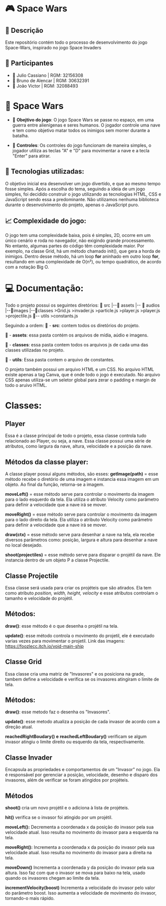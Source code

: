 # 🎮 Space Wars

## 📜 Descrição
Este repositório contém todo o processo de desenvolvimento do jogo Space-Wars, inspirado no jogo Space Invaders

## 👥 Participantes

- 👤 Julio Cassiano | RGM: 32156308
- 👤 Bruno de Alencar | RGM: 30632391
- 👤 João Victor | RGM: 32088493

# 📘 Space Wars
- 📖 **Obejtivo do jogo**: O jogo Space Wars se passe no espaço, em uma guerra entre alienígenas e seres humanos. O jogador controle uma nave e tem como objetivo matar todos os inimigos sem morrer durante a batalha.

- 🔄 **Controles**: Os controles do jogo funcionam de maneira simples, o jogador utiliza as teclas "A" e "D" para movimentar a nave e a tecla "Enter" para atirar.

## 🔑 Tecnologias utilizadas:
O objetivo inicial era desenvolver um jogo divertido, e que ao mesmo tempo fosse simples. Após a escolha do tema, seguindo a ideia de um jogo simples, foi decidido construir o jogo utilizando as tecnologias HTML, CSS e JavaScript sendo essa a predominante. Não utilizamos nenhuma biblioteca durante o desenvolvimento do projeto, apenas o JavaScript puro.

## 📈 Complexidade do jogo:
O jogo tem uma complexidade baixa, pois é simples, 2D, ocorre em um único cenário e roda no navegador, não exigindo grande processamento. No entanto, algumas partes do código têm complexidade maior. Por exemplo, na classe Grid, há um método chamado init(), que gera a horda de inimigos. Dentro desse método, há um loop **for** aninhado em outro loop **for**, resultando em uma complexidade de O(n²), ou tempo quadrático, de acordo com a notação Big O.

# 💻 Documentação:
Todo o projeto possui os seguintes diretórios:
    📂 src
     |--📂 assets
         |-- 📂 audios
              |--📂images
                  |--📂classes 
                        >Grid.js
                        >invader.js
                        >particle.js
                        >player.js
                        >player.js
                        >projectile.js
                        📂-- utils
                            >constants.js

Seguindo a ordem:
📂 - **src**: contem todos os diretórios do projeto.

📂 - **assets**: essa pasta contém os arquivos de mídia, aúdio e imagens.

📂 - **classes**: essa pasta contem todos os arquivos js de cada uma das classes utilizadas no projeto.

📂 - **utils**: Essa pasta contem o arquivo de constantes.

O projeto também possui um arquivo HTML e um CSS. No arquivo HTML existe apenas a tag Canva, que é onde todo o jogo é executado. No arquivo CSS apenas utiliza-se um seletor global para zerar o padding e margin de todo o aruivo HTML.

# Classes:
## Player
Essa é a classe principal de todo o projeto, essa classe controla tudo relacionado ao Player, ou seja, a nave. Essa classe possui uma série de atributos, como largura da nave, altura, velocidade e a posição da nave.

## Métodos da classe player:
A classe player possui alguns métodos, são esses:
**getImage(path)** = esse método recebe o diretório de uma imagem e instancia essa imagem em um objeto. Ao final da função, retorna-se a imagem.

**moveLeft()** = esse método serve para controlar o movimento da imagem para o lado esquerdo da tela. Ela utiliza o atributo Velocity como parâmetro para definir a velocidade que a nave irá se mover.

**moveRight()** = esse método serve para controlar o movimento da imagem para o lado direito da tela. Ela utiliza o atributo Velocity como parâmetro para definir a velocidade que a nave irá se mover.

**draw(ctx)** = esse método serve para desenhar a nave na tela, ela recebe diversos parâmetros como: posição, largura e altura para desenhar a nave no local desejado.

**shoot(projectiles)** = esse método serve para disparar o projétil da nave. Ele instancia dentro de um objeto P a classe Projectile.

## Classe Projectile
Essa classe será usada para criar os projéteis que são atirados. Ela tem como atributo *position, width, height, velocity* e esse atributos controlam o tamanho e velocidade do projétil.

## Métodos:
**draw()**: esse método é o que desenha o projétil na tela.

**update()**: esse método controla o movimento do projetil, ele é executado varias vezes para movimentar o projetil.
Link das imagens:
https://foozlecc.itch.io/void-main-ship
## Classe Grid
Essa classe cria uma matriz de "Invasores" e os posiciona na grade, tambem define a
 velocidade e verifica se os invasores atingiram o limite de tela.

## Métodos:
**draw()**: esse metodo faz o desenha os "Invasores".

**update()**: esse metodo atualiza a posição de cada invasor de acordo com a direção atual.

**reachedRightBoudary()** **e** **reachedLeftBoudary()** verificam se algum invasor atingiu o limite direito ou esquerdo da tela, respectivamente.

## Classe Invader
Encapsula as propriedades e comportamentos de um "Invasor" no jogo. Ela é responsável por gerenciar a posição, velocidade, desenho e disparo dos invasores, além de verificar se foram atingidos por projéteis.

## Métodos

**shoot()** cria um novo projétil e o adiciona à lista de projéteis.

**hit()** verifica se o invasor foi atingido por um projétil.

**moveLeft():**
Decrementa a coordenada x da posição do invasor pela sua velocidade atual.
Isso resulta no movimento do invasor para a esquerda na tela.

**moveRight():**
Incrementa a coordenada x da posição do invasor pela sua velocidade atual.
Isso resulta no movimento do invasor para a direita na tela.

**moveDown()**
Incrementa a coordenada y da posição do invasor pela sua altura.
Isso faz com que o invasor se mova para baixo na tela, usado quando os invasores chegam ao limite da tela.

**incrementVelocity(boost)**
Incrementa a velocidade do invasor pelo valor do parâmetro boost.
Isso aumenta a velocidade de movimento do invasor, tornando-o mais rápido.






